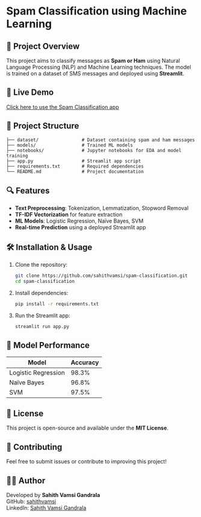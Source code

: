 # Spam Classification using Machine Learning

## 📌 Project Overview
This project aims to classify messages as **Spam or Ham** using Natural Language Processing (NLP) and Machine Learning techniques. The model is trained on a dataset of SMS messages and deployed using **Streamlit**.

## 🚀 Live Demo
[Click here to use the Spam Classification app](https://aqu2udi8w7zy8hhoorxdzp.streamlit.app/)

## 📂 Project Structure
```
├── dataset/                # Dataset containing spam and ham messages
├── models/                 # Trained ML models
├── notebooks/              # Jupyter notebooks for EDA and model training
├── app.py                  # Streamlit app script
├── requirements.txt        # Required dependencies
└── README.md               # Project documentation
```

## 🔍 Features
- **Text Preprocessing**: Tokenization, Lemmatization, Stopword Removal
- **TF-IDF Vectorization** for feature extraction
- **ML Models**: Logistic Regression, Naïve Bayes, SVM
- **Real-time Prediction** using a deployed Streamlit app

## 🛠️ Installation & Usage
1. Clone the repository:
   ```sh
   git clone https://github.com/sahithvamsi/spam-classification.git
   cd spam-classification
   ```
2. Install dependencies:
   ```sh
   pip install -r requirements.txt
   ```
3. Run the Streamlit app:
   ```sh
   streamlit run app.py
   ```

## 🧪 Model Performance
| Model             | Accuracy |
|------------------|----------|
| Logistic Regression | 98.3% |
| Naïve Bayes       | 96.8% |
| SVM              | 97.5% |

## 📜 License
This project is open-source and available under the **MIT License**.

## 🤝 Contributing
Feel free to submit issues or contribute to improving this project!

## 👨‍💻 Author
Developed by **Sahith Vamsi Gandrala**  
GitHub: [sahithvamsi](https://github.com/sahithvamsi)  
LinkedIn: [Sahith Vamsi Gandrala](https://www.linkedin.com/in/sahith-vamsi-gandrala-ab981a179/)

